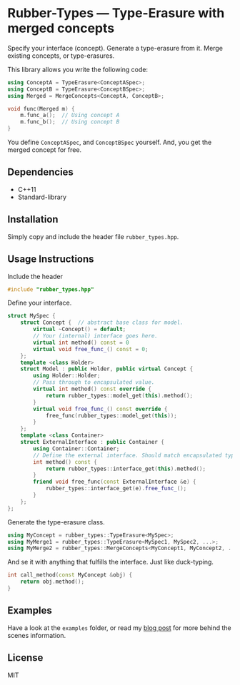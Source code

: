 # Rubber-Types — Type-Erasure with merged concepts

Specify your interface (concept). Generate a type-erasure from it. Merge
existing concepts, or type-erasures.

This library allows you write the following code:

``` cpp
using ConceptA = TypeErasure<ConceptASpec>;
using ConceptB = TypeErasure<ConceptBSpec>;
using Merged = MergeConcepts<ConceptA, ConceptB>;

void func(Merged m) {
    m.func_a();  // Using concept A
    m.func_b();  // Using concept B
}
```

You define `ConceptASpec`, and `ConceptBSpec` yourself. And, you get the
merged concept for free.


## Dependencies

 * C++11
 * Standard-library


## Installation

Simply copy and include the header file `rubber_types.hpp`.


## Usage Instructions

Include the header
``` cpp
#include "rubber_types.hpp"
```

Define your interface.
``` cpp
struct MySpec {
    struct Concept {  // abstract base class for model.
        virtual ~Concept() = default;
        // Your (internal) interface goes here.
        virtual int method() const = 0
        virtual void free_func_() const = 0;
    };
    template <class Holder>
    struct Model : public Holder, public virtual Concept {
        using Holder::Holder;
        // Pass through to encapsulated value.
        virtual int method() const override {
            return rubber_types::model_get(this).method();
        }
        virtual void free_func_() const override {
            free_func(rubber_types::model_get(this));
        }
    };
    template <class Container>
    struct ExternalInterface : public Container {
        using Container::Container;
        // Define the external interface. Should match encapsulated type.
        int method() const {
            return rubber_types::interface_get(this).method();
        }
        friend void free_func(const ExternalInterface &e) {
            rubber_types::interface_get(e).free_func_();
        }
    };
};
```

Generate the type-erasure class.
``` cpp
using MyConcept = rubber_types::TypeErasure<MySpec>;
using MyMerge1 = rubber_types::TypeErasure<MySpec1, MySpec2, ...>;
using MyMerge2 = rubber_types::MergeConcepts<MyConcept1, MyConcept2, ...>;
```

And se it with anything that fulfills the interface. Just like duck-typing.
``` cpp
int call_method(const MyConcept &obj) {
    return obj.method();
}
```

## Examples

Have a look at the `examples` folder, or read my [blog
post](http://aherrmann.github.io/programming/2014/10/19/type-erasure-with-merged-concepts/)
for more behind the scenes information.


## License

MIT
